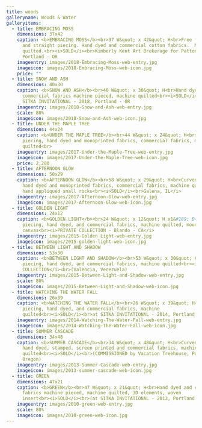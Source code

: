 ```yaml
---
title: woods
galleryname: Woods & Water
galleryitems:
  - title: EMBRACING MOSS
    dimensions: 37x42
    caption: <b>EMBRACING MOSS</b><br>37 W&quot; x 42&quot; H<br>Free form curved
      and straight piecing. Hand dyed and commercial cotton fabrics.  Machine
      quilted.<br><i>SOLD</i><br>Kimberly Kent Art Brokerage for Patton Home,
      Portland - OR
    imageentry: images/2018-Embracing-Moss-web-entry.jpg
    imageicon: images/2018-Embracing-Moss-web-icon.jpg
    price: ""
  - title: SNOW AND ASH
    dimensions: 40x30
    caption: <b>SNOW AND ASH</b><br>40 W&quot; x 30&quot; H<br>Hand dyed and
      commercial fabrics machine pieced, machine quilted<br><i>SOLD</i><br>at
      SITKA INVITATIONAL - 2018, Portland - OR
    imageentry: images/2018-Snow-and-Ash-web-entry.jpg
    scale: 80%
    imageicon: images/2018-Snow-and-Ash-web-icon.jpg
  - title: UNDER THE MAPLE TREE
    dimensions: 44x24
    caption: <b>UNDER THE MAPLE TREE</b><br>44 W&quot; x 24&quot; H<br>Curved
      piecing, hand dyed and monoprinted fabrics, commercial fabrics, machine
      quilted<br>
    imageentry: images/2017-Under-the-Maple-Tree-web-entry.jpg
    imageicon: images/2017-Under-the-Maple-Tree-web-icon.jpg
    price: 2,200
  - title: AFTERNOON GLOW
    dimensions: 58x29
    caption: <b>AFTERNOON GLOW</b><br>58 W&quot; x 29&quot; H<br>Curved piecing,
      hand dyed and monoprinted fabrics, commercial fabrics, machine quilted,
      hand appliquéd small rocks<br><i>SOLD</i><br>Galena, IL</i>
    imageentry: images/2017-Afternoon-Glow-web-entry.jpg
    imageicon: images/2017-Afternoon-Glow-web-icon.jpg
  - title: GOLDEN LIGHT
    dimensions: 24x12
    caption: <b>GOLDEN LIGHT</b><br>24 W&quot; x 12&quot; H x1&#189; D<br>Curved
      piecing, hand dyed, and commercial fabrics, machine quilted, mounted on
      canvas<br><i>PRIVATE COLLECTION - Blando - CA</i>
    imageentry: images/2015-Golden Light-web-entry.jpg
    imageicon: images/2015-golden-light-web-icon.jpg
  - title: BETWEEN LIGHT AND SHADOW
    dimensions: 53x30
    caption: <b>BETWEEN LIGHT AND SHADOW</b><br>53 W&quot; x 30&quot; H<br>Curved
      piecing, hand dyed, and commercial fabrics, machine quilted<br><i>PRIVATE
      COLLECTION</i><br>(Valencia, Venezuela)
    imageentry: images/2015-Between-Light-and-Shadow-web-entry.jpg
    scale: 80%
    imageicon: images/2015-Between-Light-and-Shadow-web-icon.jpg
  - title: WATCHING THE WATER FALL
    dimensions: 26x39
    caption: <b>WATCHING THE WATER FALL</b><br>26 W&quot; x 39&quot; H<br>Curved
      piecing, hand dyed, and commercial fabrics, machine
      quilted<br><i>SOLD</i><br>at SITKA INVITATIONAL - 2014, Portland - OR
    imageentry: images/2014-Watching-The-Water-Fall-web-entry.jpg
    imageicon: images/2014-Watching-The-Water-Fall-web-icon.jpg
  - title: SUMMER CASCADE
    dimensions: 34x48
    caption: <b>SUMMER CASCADE</b><br>34 W&quot; x 48&quot; H<br>Curved piecing,
      hand dyed, stamped, screen printed and commercial fabrics, machine
      quilted<br><i>SOLD</i><br>(COMMISSIONED by Vacation Treehouse, Portland -
      Oregon)
    imageentry: images/2013-Summer-Cascade-web-entry.jpg
    imageicon: images/2013-summer-cascade-web-icon.jpg
  - title: GREEN
    dimensions: 47x21
    caption: <b>GREEN</b><br>47 W&quot; x 21&quot; H<br>Hand dyed and commercial
      fabrics machine pieced, machine quilted, 3D elements, woven
      insert<br><i>SOLD</i><br>(at SITKA INVITATIONAL - 2013, Portland - OR )
    imageentry: images/2010-green-web-entry.jpg
    scale: 80%
    imageicon: images/2010-green-web-icon.jpg
---
```

